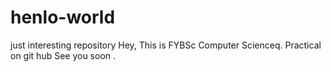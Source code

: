 # henlo-world
just interesting repository 
Hey,
This is FYBSc Computer Scienceq.
Practical on git hub
See you soon .
